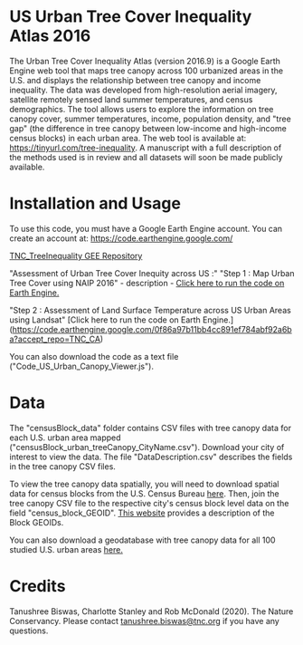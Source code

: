 # US Urban Tree Cover Inequality Atlas 2016

The Urban Tree Cover Inequality Atlas (version 2016.9) is a Google Earth Engine web tool that maps tree canopy across 100 urbanized areas in the U.S. and displays the relationship between tree canopy and income inequality. The data was developed from high-resolution aerial imagery, satellite remotely sensed land summer temperatures, and census demographics. The tool allows users to explore the information on tree canopy cover, summer temperatures, income, population density, and "tree gap" (the difference in tree canopy between low-income and high-income census blocks) in each urban area. The web tool is available at: https://tinyurl.com/tree-inequality. A manuscript with a full description of the methods used is in review and all datasets will soon be made publicly available.

# Installation and Usage
To use this code, you must have a Google Earth Engine account. You can create an account at: https://code.earthengine.google.com/ 

[TNC_TreeInequality GEE Repository](https://code.earthengine.google.com/?accept_repo=users/Shree1175/tnc_treeinequality)

"Assessment of Urban Tree Cover Inequity across US :"
"Step 1 : Map Urban Tree Cover using NAIP 2016" - description - [Click here to run the code on Earth Engine.](https://code.earthengine.google.com/8133aae126123850ca672a561e64f086?accept_repo=TNC_CA)

"Step 2 : Assessment of Land Surface Temperature across US Urban Areas using Landsat" [Click here to run the code on Earth Engine.] (https://code.earthengine.google.com/0f86a97b11bb4cc891ef784abf92a6ba?accept_repo=TNC_CA)

You can also download the code as a text file ("Code_US_Urban_Canopy_Viewer.js"). 

# Data
The "censusBlock_data" folder contains CSV files with tree canopy data for each U.S. urban area mapped ("censusBlock_urban_treeCanopy_CityName.csv"). Download your city of interest to view the data. The file "DataDescription.csv" describes the fields in the tree canopy CSV files.

To view the tree canopy data spatially, you will need to download spatial data for census blocks from the U.S. Census Bureau [here](https://www.census.gov/geographies/mapping-files.2020.html). Then, join the tree canopy CSV file to the respective city's census block level data on the field "census_block_GEOID". [This website](https://www.census.gov/programs-surveys/geography/guidance/geo-identifiers.html) provides a description of the Block GEOIDs. 

You can also download a geodatabase with tree canopy data for all 100 studied U.S. urban areas [here.](https://knb.ecoinformatics.org/view/doi:10.5063/MS3R5F)

# Credits
Tanushree Biswas, Charlotte Stanley and Rob McDonald (2020). The Nature Conservancy. Please contact tanushree.biswas@tnc.org if you have any questions.
